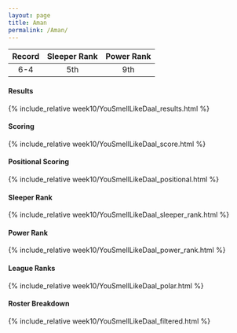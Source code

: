 ```yaml
---
layout: page
title: Aman
permalink: /Aman/
---
```


Record | Sleeper Rank | Power Rank               
:--: | :--: | :--:
6-4 | 5th | 9th   

#### Results
{% include_relative week10/YouSmellLikeDaal_results.html %}

#### Scoring
{% include_relative week10/YouSmellLikeDaal_score.html %}

#### Positional Scoring
{% include_relative week10/YouSmellLikeDaal_positional.html %}

#### Sleeper Rank
{% include_relative week10/YouSmellLikeDaal_sleeper_rank.html %}

#### Power Rank
{% include_relative week10/YouSmellLikeDaal_power_rank.html %}

#### League Ranks
{% include_relative week10/YouSmellLikeDaal_polar.html %}

#### Roster Breakdown
{% include_relative week10/YouSmellLikeDaal_filtered.html %}
